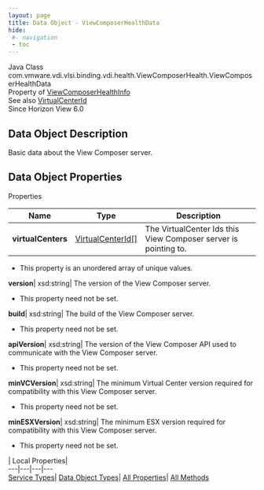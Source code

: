 ```yaml
---
layout: page
title: Data Object - ViewComposerHealthData
hide:
 #- navigation
 - toc
---
```






Java Class
    com.vmware.vdi.vlsi.binding.vdi.health.ViewComposerHealth.ViewComposerHealthData  
Property of
     [ViewComposerHealthInfo](vdi.health.ViewComposerHealth.ViewComposerHealthInfo.md#field_detail)  
See also
     [VirtualCenterId](vdi.entity.VirtualCenterId.md)  
Since 
    Horizon View 6.0

## Data Object Description 

Basic data about the View Composer server. 

## Data Object Properties

Properties

Name |  Type |  Description   
---|---|---  
**virtualCenters**| [VirtualCenterId[]](vdi.entity.VirtualCenterId.md)|  The VirtualCenter Ids this View Composer server is pointing to.   


  * This property is an unordered array of unique values.

  
**version**|  xsd:string|  The version of the View Composer server.   


 * This property need not be set.

  
**build**|  xsd:string|  The build of the View Composer server.   


 * This property need not be set.

  
**apiVersion**|  xsd:string|  The version of the View Composer API used to communicate with the View Composer server.   


 * This property need not be set.

  
**minVCVersion**|  xsd:string|  The minimum Virtual Center version required for compatibility with this View Composer server.   


 * This property need not be set.

  
**minESXVersion**|  xsd:string|  The minimum ESX version required for compatibility with this View Composer server.   


 * This property need not be set.

  
  
  
 | Local Properties|   
---|---|---|---  
[Service Types](index-mo_types.md)| [Data Object Types](index-do_types.md)| [All Properties](index-properties.md)| [All Methods](index-methods.md)  
  
  

